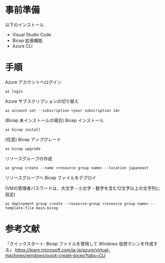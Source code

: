 # 事前準備
以下のインストール
- Visual Studio Code
- Bicep 拡張機能
- Azure CLI

# 手順
Azure アカウントへログイン
```
az login
```
Azure サブスクリプションの切り替え
```
az account set --subscription <your subscription id>
```
(Bicep 未インストールの場合) Bicep インストール
```
az bicep install
```
(任意) Bicep アップグレード
```
az bicep upgrade
```
リソースグループの作成
```
az group create --name <resource group name> --location japaneast
```
リソースグループへ Bicep ファイルをデプロイ

(VMの管理者パスワードは、大文字・小文字・数字を含む12文字以上の文字列に設定)
```
az deployment group create --resource-group <resource group name> --template-file main.bicep
```

# 参考文献
「クイックスタート: Bicep ファイルを使用して Windows 仮想マシンを作成する」
https://learn.microsoft.com/ja-jp/azure/virtual-machines/windows/quick-create-bicep?tabs=CLI